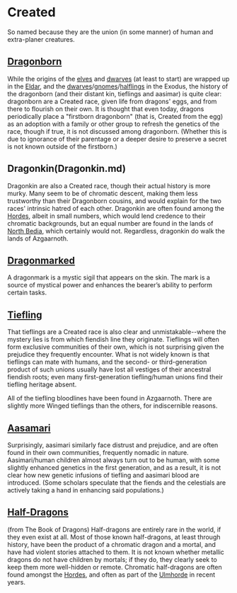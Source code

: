# Created
So named because they are the union (in some manner) of human and extra-planer creatures.

## [Dragonborn](Dragonborn.md)
While the origins of the [elves](Firstborn.md) and [dwarves](Dwarves.md) (at least to start) are wrapped up in the [Eldar](Eldar.md), and the [dwarves](Firstborn.md)/[gnomes](Firstborn.md)/[halflings](Firstborn.md) in the Exodus, the history of the dragonborn (and their distant kin, tieflings and aasimar) is quite clear: dragonborn are a Created race, given life from dragons' eggs, and from there to flourish on their own. It is thought that even today, dragons periodically place a "firstborn dragonborn" (that is, Created from the egg) as an adoption with a family or other group to refresh the genetics of the race, though if true, it is not discussed among dragonborn. (Whether this is due to ignorance of their parentage or a deeper desire to preserve a secret is not known outside of the firstborn.)

## Dragonkin(Dragonkin.md)
Dragonkin are also a Created race, though their actual history is more murky. Many seem to be of chromatic descent, making them less trustworthy than their Dragonborn cousins, and would explain for the two races' intrinsic hatred of each other. Dragonkin are often found among the [Hordes](Hordes.md), albeit in small numbers, which would lend credence to their chromatic backgrounds, but an equal number are found in the lands of [North Bedia](/Geography/Bedia.md), which certainly would not. Regardless, dragonkin do walk the lands of Azgaarnoth.

## [Dragonmarked](Dragonmarked.md)
A dragonmark is a mystic sigil that appears on the skin. The mark is a source of mystical power and enhances the bearer’s ability to perform certain tasks.

## [Tiefling](Tiefling.md)
That tieflings are a Created race is also clear and unmistakable--where the mystery lies is from which fiendish line they originate. Tieflings will often form exclusive communities of their own, which is not surprising given the prejudice they frequently encounter. What is not widely known is that tieflings can mate with humans, and the second- or third-generation product of such unions usually have lost all vestiges of their ancestral fiendish roots; even many first-generation tiefling/human unions find their tiefling heritage absent.

All of the tiefling bloodlines have been found in Azgaarnoth. There are slightly more Winged tieflings than the others, for indiscernible reasons.

## [Aasamari](Aasimari.md)
Surprisingly, aasimari similarly face distrust and prejudice, and are often found in their own communities, frequently nomadic in nature. Aasimari/human children almost always turn out to be human, with some slightly enhanced genetics in the first generation, and as a result, it is not clear how new genetic infusions of tiefling and aasimari blood are introduced. (Some scholars speculate that the fiends and the celestials are actively taking a hand in enhancing said populations.)

## [Half-Dragons](Halves.md)
(from The Book of Dragons)
Half-dragons are entirely rare in the world, if they even exist at all. Most of those known half-dragons, at least through history, have been the product of a chromatic dragon and a mortal, and have had violent stories attached to them. It is not known whether metallic dragons do not have children by mortals; if they do, they clearly seek to keep them more well-hidden or remote. Chromatic half-dragons are often found amongst the [Hordes](/Races/Hordes.md), and often as part of the [Ulmhorde](/Nations/Ulm.md) in recent years.